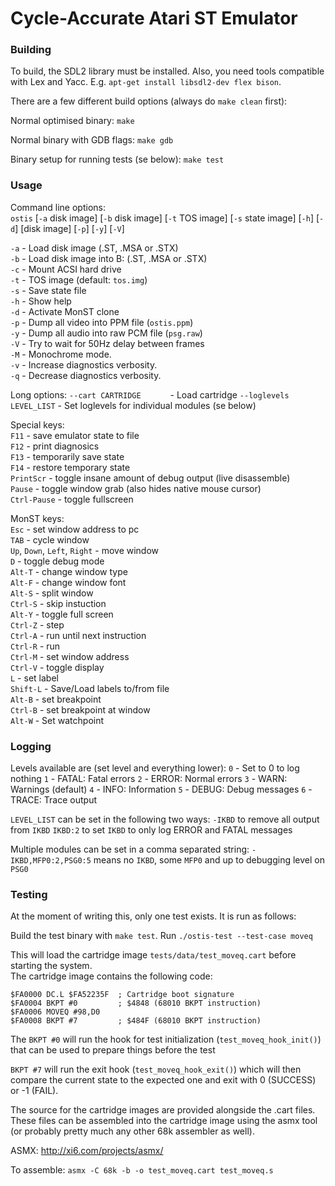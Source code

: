 # Cycle-Accurate Atari ST Emulator

### Building

To build, the SDL2 library must be installed.  Also, you need tools
compatible with Lex and Yacc.  E.g. `apt-get install libsdl2-dev
flex bison`.

There are a few different build options (always do `make clean` first):

Normal optimised binary:
`make`

Normal binary with GDB flags:
`make gdb`

Binary setup for running tests (se below):
`make test`

### Usage

Command line options:  
`ostis` [`-a` disk image] [`-b` disk image] [`-t` TOS image] [`-s` state image] [`-h`] [`-d`] [disk image] [`-p`] [`-y`] [`-V`]

`-a`  - Load disk image (.ST, .MSA or .STX)  
`-b`  - Load disk image into B: (.ST, .MSA or .STX)  
`-c`  - Mount ACSI hard drive  
`-t`  - TOS image (default: `tos.img`)  
`-s`  - Save state file  
`-h`  - Show help  
`-d`  - Activate MonST clone  
`-p`  - Dump all video into PPM file (`ostis.ppm`)  
`-y`  - Dump all audio into raw PCM file (`psg.raw`)  
`-V`  - Try to wait for 50Hz delay between frames  
`-M`  - Monochrome mode.  
`-v`  - Increase diagnostics verbosity.  
`-q`  - Decrease diagnostics verbosity.

Long options:
`--cart CARTRIDGE      ` - Load cartridge
`--loglevels LEVEL_LIST` - Set loglevels for individual modules (se below)

Special keys:  
`F11`           - save emulator state to file  
`F12`           - print diagnosics  
`F13`           - temporarily save state  
`F14`           - restore temporary state  
`PrintScr`      - toggle insane amount of debug output (live disassemble)  
`Pause`         - toggle window grab (also hides native mouse cursor)  
`Ctrl-Pause`    - toggle fullscreen

MonST keys:  
`Esc` - set window address to pc  
`TAB` - cycle window  
`Up`, `Down`, `Left`, `Right` - move window  
`D` - toggle debug mode  
`Alt-T` - change window type  
`Alt-F` - change window font  
`Alt-S` - split window  
`Ctrl-S` - skip instuction  
`Alt-Y` - toggle full screen  
`Ctrl-Z` - step  
`Ctrl-A` - run until next instruction  
`Ctrl-R` - run  
`Ctrl-M` - set window address  
`Ctrl-V` - toggle display  
`L` - set label  
`Shift-L` - Save/Load labels to/from file  
`Alt-B` - set breakpoint  
`Ctrl-B` - set breakpoint at window  
`Alt-W` - Set watchpoint  

### Logging

Levels available are (set level and everything lower):
`0` - Set to 0 to log nothing
`1` - FATAL: Fatal errors
`2` - ERROR: Normal errors
`3` - WARN:  Warnings (default)
`4` - INFO:  Information
`5` - DEBUG: Debug messages
`6` - TRACE: Trace output

`LEVEL_LIST` can be set in the following two ways:
`-IKBD` to remove all output from `IKBD`
`IKBD:2` to set `IKBD` to only log ERROR and FATAL messages

Multiple modules can be set in a comma separated string:
`-IKBD,MFP0:2,PSG0:5` means no `IKBD`, some `MFP0` and up to debugging level on `PSG0`

### Testing

At the moment of writing this, only one test exists. It is run as follows:

Build the test binary with `make test`.
Run `./ostis-test --test-case moveq`

This will load the cartridge image `tests/data/test_moveq.cart` before starting the system.  
The cartridge image contains the following code:

```
$FA0000 DC.L $FA52235F  ; Cartridge boot signature
$FA0004 BKPT #0         ; $4848 (68010 BKPT instruction)
$FA0006 MOVEQ #98,D0
$FA0008 BKPT #7         ; $484F (68010 BKPT instruction)
```

The `BKPT #0` will run the hook for test initialization (`test_moveq_hook_init()`) that can
be used to prepare things before the test

`BKPT #7` will run the exit hook (`test_moveq_hook_exit()`) which will then compare the current
state to the expected one and exit with 0 (SUCCESS) or -1 (FAIL).

The source for the cartridge images are provided alongside the .cart files. These files can be
assembled into the cartridge image using the asmx tool (or probably pretty much any other
68k assembler as well).

ASMX: http://xi6.com/projects/asmx/

To assemble:
`asmx -C 68k -b -o test_moveq.cart test_moveq.s`
